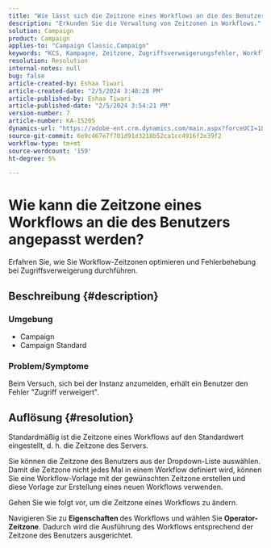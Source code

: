 ```yaml
---
title: "Wie lässt sich die Zeitzone eines Workflows an die des Benutzers ausrichten?"
description: "Erkunden Sie die Verwaltung von Zeitzonen in Workflows."
solution: Campaign
product: Campaign
applies-to: "Campaign Classic,Campaign"
keywords: "KCS, Kampagne, Zeitzone, Zugriffsverweigerungsfehler, Workflow, Workflow-Ausführung"
resolution: Resolution
internal-notes: null
bug: false
article-created-by: Eshaa Tiwari
article-created-date: "2/5/2024 3:40:28 PM"
article-published-by: Eshaa Tiwari
article-published-date: "2/5/2024 3:54:21 PM"
version-number: 7
article-number: KA-15205
dynamics-url: "https://adobe-ent.crm.dynamics.com/main.aspx?forceUCI=1&pagetype=entityrecord&etn=knowledgearticle&id=6fa899de-3cc4-ee11-9079-6045bd006268"
source-git-commit: 6e9c467e7f701d91d3218b52ca1cc4916f2e39f2
workflow-type: tm+mt
source-wordcount: '159'
ht-degree: 5%

---
```


# Wie kann die Zeitzone eines Workflows an die des Benutzers angepasst werden?


Erfahren Sie, wie Sie Workflow-Zeitzonen optimieren und Fehlerbehebung bei Zugriffsverweigerung durchführen.

## Beschreibung {#description}


### <b>Umgebung</b>

- Campaign
- Campaign Standard


### <b>Problem/Symptome</b>

Beim Versuch, sich bei der Instanz anzumelden, erhält ein Benutzer den Fehler &quot;Zugriff verweigert&quot;.


## Auflösung {#resolution}






Standardmäßig ist die Zeitzone eines Workflows auf den Standardwert eingestellt, d. h. die Zeitzone des Servers.



Sie können die Zeitzone des Benutzers aus der Dropdown-Liste auswählen. Damit die Zeitzone nicht jedes Mal in einem Workflow definiert wird, können Sie eine Workflow-Vorlage mit der gewünschten Zeitzone erstellen und diese Vorlage zur Erstellung eines neuen Workflows verwenden.



Gehen Sie wie folgt vor, um die Zeitzone eines Workflows zu ändern.



Navigieren Sie zu <b>Eigenschaften </b>des Workflows und wählen Sie <b>Operator-Zeitzone</b>. Dadurch wird die Ausführung des Workflows entsprechend der Zeitzone des Benutzers ausgerichtet.


